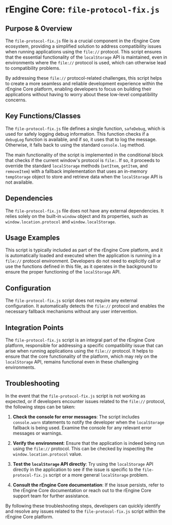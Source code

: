 # rEngine Core: `file-protocol-fix.js`

## Purpose & Overview

The `file-protocol-fix.js` file is a crucial component in the rEngine Core ecosystem, providing a simplified solution to address compatibility issues when running applications using the `file://` protocol. This script ensures that the essential functionality of the `localStorage` API is maintained, even in environments where the `file://` protocol is used, which can otherwise lead to compatibility problems.

By addressing these `file://` protocol-related challenges, this script helps to create a more seamless and reliable development experience within the rEngine Core platform, enabling developers to focus on building their applications without having to worry about these low-level compatibility concerns.

## Key Functions/Classes

The `file-protocol-fix.js` file defines a single function, `safeDebug`, which is used for safely logging debug information. This function checks if a `debugLog` function is available, and if so, it uses that to log the message. Otherwise, it falls back to using the standard `console.log` method.

The main functionality of the script is implemented in the conditional block that checks if the current window's protocol is `file:`. If so, it proceeds to override the standard `localStorage` methods (`setItem`, `getItem`, and `removeItem`) with a fallback implementation that uses an in-memory `tempStorage` object to store and retrieve data when the `localStorage` API is not available.

## Dependencies

The `file-protocol-fix.js` file does not have any external dependencies. It relies solely on the built-in `window` object and its properties, such as `window.location.protocol` and `window.localStorage`.

## Usage Examples

This script is typically included as part of the rEngine Core platform, and it is automatically loaded and executed when the application is running in a `file://` protocol environment. Developers do not need to explicitly call or use the functions defined in this file, as it operates in the background to ensure the proper functioning of the `localStorage` API.

## Configuration

The `file-protocol-fix.js` script does not require any external configuration. It automatically detects the `file://` protocol and enables the necessary fallback mechanisms without any user intervention.

## Integration Points

The `file-protocol-fix.js` script is an integral part of the rEngine Core platform, responsible for addressing a specific compatibility issue that can arise when running applications using the `file://` protocol. It helps to ensure that the core functionality of the platform, which may rely on the `localStorage` API, remains functional even in these challenging environments.

## Troubleshooting

In the event that the `file-protocol-fix.js` script is not working as expected, or if developers encounter issues related to the `file://` protocol, the following steps can be taken:

1. **Check the console for error messages**: The script includes `console.warn` statements to notify the developer when the `localStorage` fallback is being used. Examine the console for any relevant error messages or warnings.

1. **Verify the environment**: Ensure that the application is indeed being run using the `file://` protocol. This can be checked by inspecting the `window.location.protocol` value.

1. **Test the `localStorage` API directly**: Try using the `localStorage` API directly in the application to see if the issue is specific to the `file-protocol-fix.js` script or a more general `localStorage` problem.

1. **Consult the rEngine Core documentation**: If the issue persists, refer to the rEngine Core documentation or reach out to the rEngine Core support team for further assistance.

By following these troubleshooting steps, developers can quickly identify and resolve any issues related to the `file-protocol-fix.js` script within the rEngine Core platform.
